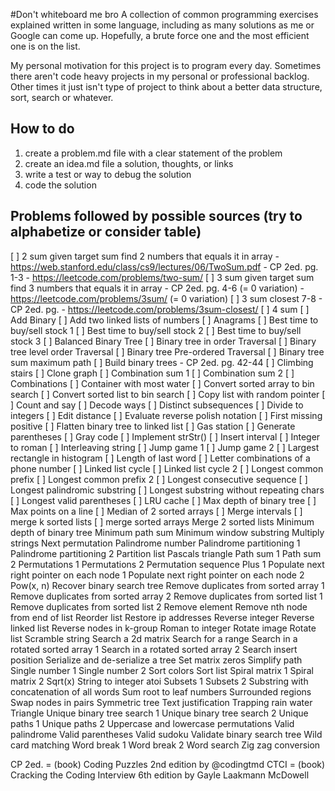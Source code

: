 #Don't whiteboard me bro
A collection of common programming exercises explained written in some language, including as many solutions as me or Google can come up. Hopefully, a brute force one and the most efficient one is on the list.

My personal motivation for this project is to program every day. Sometimes there aren't code heavy projects in my personal or professional backlog. Other times it just isn't type of project to think about a better data structure, sort, search or whatever.

## How to do
  1. create a problem.md file with a clear statement of the problem
  2. create an idea.md file a solution, thoughts, or links
  3. write a test or way to debug the solution
  4. code the solution

## Problems followed by possible sources (try to alphabetize or consider table)
  [ ] 2 sum given target sum find 2 numbers that equals it in array
    - https://web.stanford.edu/class/cs9/lectures/06/TwoSum.pdf
    - CP 2ed. pg. 1-3
    - https://leetcode.com/problems/two-sum/
  [ ] 3 sum given target sum find 3 numbers that equals it in array
    - CP 2ed. pg. 4-6 (= 0 variation)
    - https://leetcode.com/problems/3sum/ (= 0 variation)
  [ ] 3 sum closest 7-8
    - CP 2ed. pg.
    - https://leetcode.com/problems/3sum-closest/
  [ ] 4 sum
  [ ] Add Binary
  [ ] Add two linked lists of numbers
  [ ] Anagrams
  [ ] Best time to buy/sell stock 1
  [ ] Best time to buy/sell stock 2
  [ ] Best time to buy/sell stock 3
  [ ] Balanced Binary Tree
  [ ] Binary tree in order Traversal
  [ ] Binary tree level order Traversal
  [ ] Binary tree Pre-ordered Traversal
  [ ] Binary tree sum maximum path
  [ ] Build binary trees
    - CP 2ed. pg. 42-44
  [ ] Climbing stairs
  [ ] Clone graph
  [ ] Combination sum 1
  [ ] Combination sum 2
  [ ] Combinations
  [ ] Container with most water
  [ ] Convert sorted array to bin search
  [ ] Convert sorted list to bin search
  [ ] Copy list with random pointer
  [ ] Count and say
  [ ] Decode ways
  [ ] Distinct subsequences
  [ ] Divide to integers
  [ ] Edit distance
  [ ] Evaluate reverse polish notation
  [ ] First missing positive
  [ ] Flatten binary tree to linked list
  [ ] Gas station
  [ ] Generate parentheses
  [ ] Gray code
  [ ] Implement strStr()
  [ ] Insert interval
  [ ] Integer to roman
  [ ] Interleaving string
  [ ] Jump game 1
  [ ] Jump game 2
  [ ] Largest rectangle in histogram
  [ ] Length of last word
  [ ] Letter combinations of a phone number
  [ ] Linked list cycle
  [ ] Linked list cycle 2
  [ ] Longest common prefix
  [ ] Longest common prefix 2
  [ ] Longest consecutive sequence
  [ ] Longest palindromic substring
  [ ] Longest substring without repeating chars
  [ ] Longest valid parentheses
  [ ] LRU cache
  [ ] Max depth of binary tree
  [ ] Max points on a line
  [ ] Median of 2 sorted arrays
  [ ] Merge intervals
  [ ] merge k sorted lists
  [ ] merge sorted arrays
Merge 2 sorted lists
Minimum depth of binary tree
Minimum path sum
Minimum window substring
Multiply strings
Next permutation
Palindrome number
Palindrome partitioning 1
Palindrome partitioning 2
Partition list
Pascals triangle
Path sum 1
Path sum 2
Permutations 1
Permutations 2
Permutation sequence
Plus 1
Populate next right pointer on each node 1
Populate next right pointer on each node 2
Pow(x, n)
Recover binary search tree
Remove duplicates from sorted array 1
Remove duplicates from sorted array 2
Remove duplicates from sorted list 1
Remove duplicates from sorted list 2
Remove element
Remove nth node from end of list
Reorder list
Restore ip addresses
Reverse integer
Reverse linked list
Reverse nodes in k-group
Roman to integer
Rotate image
Rotate list
Scramble string
Search a 2d matrix
Search for a range
Search in a rotated sorted array 1
Search in a rotated sorted array 2
Search insert position
Serialize and de-serialize a tree
Set matrix zeros
Simplify path
Single number 1
Single number 2
Sort colors
Sort list
Spiral matrix 1
Spiral matrix 2
Sqrt(x)
String to integer atoi
Subsets 1
Subsets 2
Substring with concatenation of all words
Sum root to leaf numbers
Surrounded regions
Swap nodes in pairs
Symmetric tree
Text justification
Trapping rain water
Triangle
Unique binary tree search 1
Unique binary tree search 2
Unique paths 1
Unique paths 2
Uppercase and lowercase permutations
Valid palindrome
Valid parentheses
Valid sudoku
Validate binary search tree
Wild card matching
Word break 1
Word break 2
Word search
Zig zag conversion

CP 2ed. = (book) Coding Puzzles 2nd edition by @codingtmd
CTCI = (book) Cracking the Coding Interview 6th edition by Gayle Laakmann McDowell

